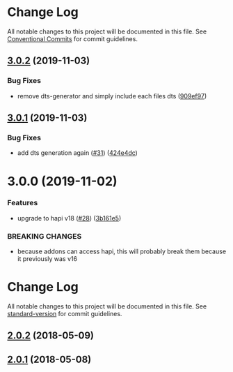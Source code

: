 # Change Log

All notable changes to this project will be documented in this file.
See [Conventional Commits](https://conventionalcommits.org) for commit guidelines.

## [3.0.2](https://github.com/piobyte/flamingo-sentry/compare/flamingo-sentry@3.0.1...flamingo-sentry@3.0.2) (2019-11-03)


### Bug Fixes

* remove dts-generator and simply include each files dts ([909ef97](https://github.com/piobyte/flamingo-sentry/commit/909ef97))





## [3.0.1](https://github.com/piobyte/flamingo-sentry/compare/flamingo-sentry@3.0.0...flamingo-sentry@3.0.1) (2019-11-03)


### Bug Fixes

* add dts generation again ([#31](https://github.com/piobyte/flamingo-sentry/issues/31)) ([424e4dc](https://github.com/piobyte/flamingo-sentry/commit/424e4dc))





# 3.0.0 (2019-11-02)


### Features

* upgrade to hapi v18 ([#28](https://github.com/piobyte/flamingo-sentry/issues/28)) ([3b161e5](https://github.com/piobyte/flamingo-sentry/commit/3b161e5))


### BREAKING CHANGES

* because addons can access hapi, this will probably
break them because it previously was v16





# Change Log

All notable changes to this project will be documented in this file. See [standard-version](https://github.com/conventional-changelog/standard-version) for commit guidelines.

<a name="2.0.2"></a>
## [2.0.2](https://github.com/piobyte/flamingo-sentry/compare/v2.0.1...v2.0.2) (2018-05-09)



<a name="2.0.1"></a>
## [2.0.1](https://github.com/piobyte/flamingo-sentry/compare/v2.0.0...v2.0.1) (2018-05-08)
